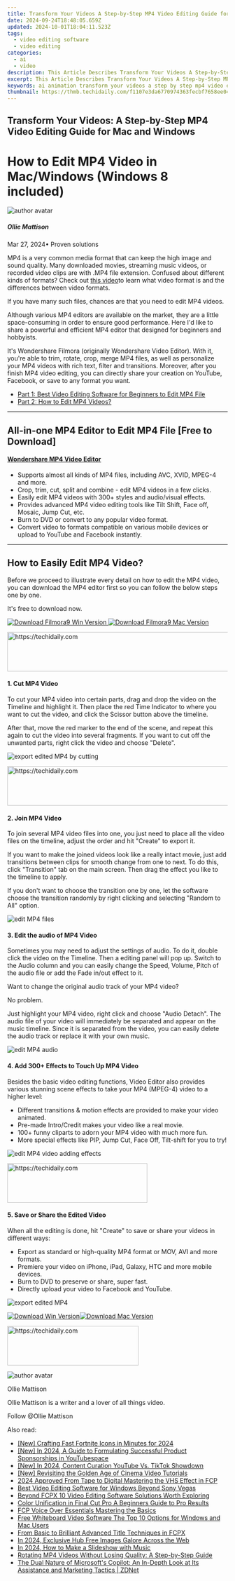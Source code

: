 ```yaml
---
title: Transform Your Videos A Step-by-Step MP4 Video Editing Guide for Mac and Windows
date: 2024-09-24T18:48:05.659Z
updated: 2024-10-01T18:04:11.523Z
tags: 
  - video editing software
  - video editing
categories: 
  - ai
  - video
description: This Article Describes Transform Your Videos A Step-by-Step MP4 Video Editing Guide for Mac and Windows
excerpt: This Article Describes Transform Your Videos A Step-by-Step MP4 Video Editing Guide for Mac and Windows
keywords: ai animation transform your videos a step by step mp4 video editing guide for mac and windows,transform your gopro clips a step by step mac video editing guide,transform your mp4 files a step by step video editing tutorial for mac and windows,mastering mp4 video editing a step by step guide for mac and windows,transform your videos a step by step mp4 video editing guide for mac and windows,mastering mp4 video editing a step by step guide for mac and windows users,ai animation mastering mp4 video editing a step by step guide for mac and windows users
thumbnail: https://thmb.techidaily.com/f1107e3da6770974363fecbf7658ee04571722ec05c10e1ad65882453b11db44.jpg
---
```


## Transform Your Videos: A Step-by-Step MP4 Video Editing Guide for Mac and Windows

# How to Edit MP4 Video in Mac/Windows (Windows 8 included)

![author avatar](https://images.wondershare.com/filmora/article-images/ollie-mattison.jpg)

##### Ollie Mattison

 Mar 27, 2024• Proven solutions

MP4 is a very common media format that can keep the high image and sound quality. Many downloaded movies, streaming music videos, or recorded video clips are with .MP4 file extension. Confused about different kinds of formats? Check out [this video](https://www.youtube.com/watch?v=yY1IQUuQBME)to learn what video format is and the differences between video formats.

If you have many such files, chances are that you need to edit MP4 videos.

Although various MP4 editors are available on the market, they are a little space-consuming in order to ensure good performance. Here I'd like to share a powerful and efficient MP4 editor that designed for beginners and hobbyists.

It's Wondershare Filmora (originally Wondershare Video Editor). With it, you're able to trim, rotate, crop, merge MP4 files, as well as personalize your MP4 videos with rich text, filter and transitions. Moreover, after you finish MP4 video editing, you can directly share your creation on YouTube, Facebook, or save to any format you want.

* [Part 1: Best Video Editing Software for Beginners to Edit MP4 File](#part1)
* [Part 2: How to Edit MP4 Videos?](#part2)

---

## All-in-one MP4 Editor to Edit MP4 File \[Free to Download\]

#### [Wondershare MP4 Video Editor](https://tools.techidaily.com/wondershare/filmora/download/)

* Supports almost all kinds of MP4 files, including AVC, XVID, MPEG-4 and more.
* Crop, trim, cut, split and combine - edit MP4 videos in a few clicks.
* Easily edit MP4 videos with 300+ styles and audio/visual effects.
* Provides advanced MP4 video editing tools like Tilt Shift, Face off, Mosaic, Jump Cut, etc.
* Burn to DVD or convert to any popular video format.
* Convert video to formats compatible on various mobile devices or upload to YouTube and Facebook instantly.

---

## How to Easily Edit MP4 Video?

Before we proceed to illustrate every detail on how to edit the MP4 video, you can download the MP4 editor first so you can follow the below steps one by one.

It's free to download now.

[![Download Filmora9 Win Version](https://images.wondershare.com/filmora/guide/download-btn-win.jpg) ](https://tools.techidaily.com/wondershare/filmora/download/) [![Download Filmora9 Mac Version](https://images.wondershare.com/filmora/guide/download-btn-mac.jpg) ](https://tools.techidaily.com/wondershare/filmora/download/)

<!-- affiliate ads begin -->
<a href="https://ephamedtechinc.pxf.io/c/5597632/2136627/26400" target="_top" id="2136627">
  <img src="//a.impactradius-go.com/display-ad/26400-2136627" border="0" alt="https://techidaily.com" width="728" height="90"/>
</a>
<img height="0" width="0" src="https://ephamedtechinc.pxf.io/i/5597632/2136627/26400" style="position:absolute;visibility:hidden;" border="0" />
<!-- affiliate ads end -->

####

#### 1. Cut MP4 Video

To cut your MP4 video into certain parts, drag and drop the video on the Timeline and highlight it. Then place the red Time Indicator to where you want to cut the video, and click the Scissor button above the timeline.

After that, move the red marker to the end of the scene, and repeat this again to cut the video into several fragments. If you want to cut off the unwanted parts, right click the video and choose "Delete".

![export edited MP4 by cutting](https://images.wondershare.com/filmora/article-images/cut-a-section.gif)

<!-- affiliate ads begin -->
<a href="https://unicoeye.pxf.io/c/5597632/2134242/18498" target="_top" id="2134242">
  <img src="//a.impactradius-go.com/display-ad/18498-2134242" border="0" alt="https://techidaily.com" width="728" height="90"/>
</a>
<img height="0" width="0" src="https://unicoeye.pxf.io/i/5597632/2134242/18498" style="position:absolute;visibility:hidden;" border="0" />
<!-- affiliate ads end -->

####

#### 2. Join MP4 Video

To join several MP4 video files into one, you just need to place all the video files on the timeline, adjust the order and hit "Create" to export it.

If you want to make the joined videos look like a really intact movie, just add transitions between clips for smooth change from one to next. To do this, click "Transition" tab on the main screen. Then drag the effect you like to the timeline to apply.

If you don't want to choose the transition one by one, let the software choose the transition randomly by right clicking and selecting "Random to All" option.

![edit MP4 files](https://images.wondershare.com/filmora/article-images/filmora-transition.JPG)

####

#### 3. Edit the audio of MP4 Video

Sometimes you may need to adjust the settings of audio. To do it, double click the video on the Timeline. Then a editing panel will pop up. Switch to the Audio column and you can easily change the Speed, Volume, Pitch of the audio file or add the Fade in/out effect to it.

Want to change the original audio track of your MP4 video?

No problem.

Just highlight your MP4 video, right click and choose "Audio Detach". The audio file of your video will immediately be separated and appear on the music timeline. Since it is separated from the video, you can easily delete the audio track or replace it with your own music.

![edit MP4 audio](https://images.wondershare.com/filmora/article-images/add-audio-volume-keyframe.jpg)

####

#### 4. Add 300+ Effects to Touch Up MP4 Video

Besides the basic video editing functions, Video Editor also provides various stunning scene effects to take your MP4 (MPEG-4) video to a higher level:

* Different transitions & motion effects are provided to make your video animated.
* Pre-made Intro/Credit makes your video like a real movie.
* 100+ funny cliparts to adorn your MP4 video with much more fun.
* More special effects like PIP, Jump Cut, Face Off, Tilt-shift for you to try!

![edit MP4 video adding effects](https://images.wondershare.com/filmora/article-images/filmora-effects.jpg)

<!-- affiliate ads begin -->
<a href="https://wigfever.sjv.io/c/5597632/2014853/22899" target="_top" id="2014853">
  <img src="//a.impactradius-go.com/display-ad/22899-2014853" border="0" alt="https://techidaily.com" width="320" height="90"/>
</a>
<img height="0" width="0" src="https://wigfever.sjv.io/i/5597632/2014853/22899" style="position:absolute;visibility:hidden;" border="0" />
<!-- affiliate ads end -->

####

#### 5. Save or Share the Edited Video

When all the editing is done, hit "Create" to save or share your videos in different ways:

* Export as standard or high-quality MP4 format or MOV, AVI and more formats.
* Premiere your video on iPhone, iPad, Galaxy, HTC and more mobile devices.
* Burn to DVD to preserve or share, super fast.
* Directly upload your video to Facebook and YouTube.

![export edited MP4](https://images.wondershare.com/filmora/article-images/filmora-export-interface.jpg)

[![Download Win Version](https://images.wondershare.com/filmora/guide/download-btn-win.jpg)](https://tools.techidaily.com/wondershare/filmora/download/)[![Download Mac Version](https://images.wondershare.com/filmora/guide/download-btn-mac.jpg)](https://tools.techidaily.com/wondershare/filmora/download/)

<!-- affiliate ads begin -->
<a href="https://aligracehair.sjv.io/c/5597632/1886015/19272" target="_top" id="1886015">
  <img src="//a.impactradius-go.com/display-ad/19272-1886015" border="0" alt="https://techidaily.com" width="300" height="90"/>
</a>
<img height="0" width="0" src="https://aligracehair.sjv.io/i/5597632/1886015/19272" style="position:absolute;visibility:hidden;" border="0" />
<!-- affiliate ads end -->

![author avatar](https://images.wondershare.com/filmora/article-images/ollie-mattison.jpg)

Ollie Mattison

Ollie Mattison is a writer and a lover of all things video.

Follow @Ollie Mattison

<ins class="adsbygoogle"
      style="display:block"
      data-ad-client="ca-pub-7571918770474297"
      data-ad-slot="8358498916"
      data-ad-format="auto"
      data-full-width-responsive="true"></ins>

<span class="atpl-alsoreadstyle">Also read:</span>
<div><ul>
<li><a href="https://youtube-sure.techidaily.com/rafting-fast-fortnite-icons-in-minutes-for-2024/"><u>[New] Crafting Fast Fortnite Icons in Minutes for 2024</u></a></li>
<li><a href="https://article-knowledge.techidaily.com/new-in-2024-a-guide-to-formulating-successful-product-sponsorships-in-youtubespace/"><u>[New] In 2024, A Guide to Formulating Successful Product Sponsorships in YouTubespace</u></a></li>
<li><a href="https://facebook-video-share.techidaily.com/new-in-2024-content-curation-youtube-vs-tiktok-showdown/"><u>[New] In 2024, Content Curation YouTube Vs. TikTok Showdown</u></a></li>
<li><a href="https://youtube-help.techidaily.com/new-revisiting-the-golden-age-of-cinema-video-tutorials/"><u>[New] Revisiting the Golden Age of Cinema Video Tutorials</u></a></li>
<li><a href="https://ai-vdieo-software.techidaily.com/2024-approved-from-tape-to-digital-mastering-the-vhs-effect-in-fcp/"><u>2024 Approved From Tape to Digital Mastering the VHS Effect in FCP</u></a></li>
<li><a href="https://ai-vdieo-software.techidaily.com/best-video-editing-software-for-windows-beyond-sony-vegas/"><u>Best Video Editing Software for Windows Beyond Sony Vegas</u></a></li>
<li><a href="https://ai-vdieo-software.techidaily.com/beyond-fcpx-10-video-editing-software-solutions-worth-exploring/"><u>Beyond FCPX 10 Video Editing Software Solutions Worth Exploring</u></a></li>
<li><a href="https://ai-vdieo-software.techidaily.com/color-unification-in-final-cut-pro-a-beginners-guide-to-pro-results/"><u>Color Unification in Final Cut Pro A Beginners Guide to Pro Results</u></a></li>
<li><a href="https://ai-vdieo-software.techidaily.com/fcp-voice-over-essentials-mastering-the-basics/"><u>FCP Voice Over Essentials Mastering the Basics</u></a></li>
<li><a href="https://ai-vdieo-software.techidaily.com/free-whiteboard-video-software-the-top-10-options-for-windows-and-mac-users/"><u>Free Whiteboard Video Software The Top 10 Options for Windows and Mac Users</u></a></li>
<li><a href="https://ai-vdieo-software.techidaily.com/from-basic-to-brilliant-advanced-title-techniques-in-fcpx/"><u>From Basic to Brilliant Advanced Title Techniques in FCPX</u></a></li>
<li><a href="https://some-techniques.techidaily.com/in-2024-exclusive-hub-free-images-galore-across-the-web/"><u>In 2024, Exclusive Hub Free Images Galore Across the Web</u></a></li>
<li><a href="https://meme-emoji.techidaily.com/in-2024-how-to-make-a-slideshow-with-music/"><u>In 2024, How to Make a Slideshow with Music</u></a></li>
<li><a href="https://techtrends.techidaily.com/rotating-mp4-videos-without-losing-quality-a-step-by-step-guide/"><u>Rotating MP4 Videos Without Losing Quality: A Step-by-Step Guide</u></a></li>
<li><a href="https://win-news.techidaily.com/the-dual-nature-of-microsofts-copilot-an-in-depth-look-at-its-assistance-and-marketing-tactics-zdnet/"><u>The Dual Nature of Microsoft's Copilot: An In-Depth Look at Its Assistance and Marketing Tactics | ZDNet</u></a></li>
</ul></div>

